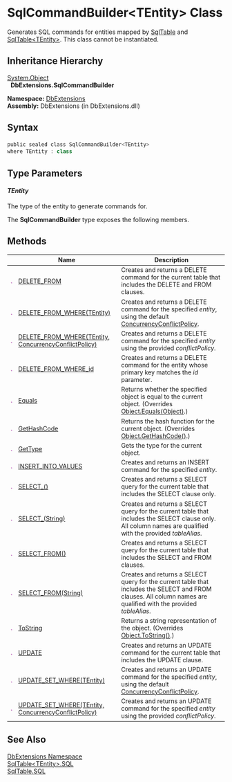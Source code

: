SqlCommandBuilder&lt;TEntity> Class
===================================
Generates SQL commands for entities mapped by [SqlTable][1] and [SqlTable&lt;TEntity>][2]. This class cannot be instantiated.


Inheritance Hierarchy
---------------------
[System.Object][3]  
  **DbExtensions.SqlCommandBuilder<TEntity>**  

**Namespace:** [DbExtensions][4]  
**Assembly:** DbExtensions (in DbExtensions.dll)

Syntax
------

```csharp
public sealed class SqlCommandBuilder<TEntity>
where TEntity : class
```


Type Parameters
---------------

#### *TEntity*
The type of the entity to generate commands for.

The **SqlCommandBuilder<TEntity>** type exposes the following members.


Methods
-------

                 | Name                                                       | Description                                                                                                                                                        
---------------- | ---------------------------------------------------------- | ------------------------------------------------------------------------------------------------------------------------------------------------------------------ 
![Public method] | [DELETE_FROM][5]                                           | Creates and returns a DELETE command for the current table that includes the DELETE and FROM clauses.                                                              
![Public method] | [DELETE_FROM_WHERE(TEntity)][6]                            | Creates and returns a DELETE command for the specified *entity*, using the default [ConcurrencyConflictPolicy][7].                                                 
![Public method] | [DELETE_FROM_WHERE(TEntity, ConcurrencyConflictPolicy)][8] | Creates and returns a DELETE command for the specified *entity* using the provided *conflictPolicy*.                                                               
![Public method] | [DELETE_FROM_WHERE_id][9]                                  | Creates and returns a DELETE command for the entity whose primary key matches the *id* parameter.                                                                  
![Public method] | [Equals][10]                                               | Returns whether the specified object is equal to the current object. (Overrides [Object.Equals(Object)][11].)                                                      
![Public method] | [GetHashCode][12]                                          | Returns the hash function for the current object. (Overrides [Object.GetHashCode()][13].)                                                                          
![Public method] | [GetType][14]                                              | Gets the type for the current object.                                                                                                                              
![Public method] | [INSERT_INTO_VALUES][15]                                   | Creates and returns an INSERT command for the specified *entity*.                                                                                                  
![Public method] | [SELECT_()][16]                                            | Creates and returns a SELECT query for the current table that includes the SELECT clause only.                                                                     
![Public method] | [SELECT_(String)][17]                                      | Creates and returns a SELECT query for the current table that includes the SELECT clause only. All column names are qualified with the provided *tableAlias*.      
![Public method] | [SELECT_FROM()][18]                                        | Creates and returns a SELECT query for the current table that includes the SELECT and FROM clauses.                                                                
![Public method] | [SELECT_FROM(String)][19]                                  | Creates and returns a SELECT query for the current table that includes the SELECT and FROM clauses. All column names are qualified with the provided *tableAlias*. 
![Public method] | [ToString][20]                                             | Returns a string representation of the object. (Overrides [Object.ToString()][21].)                                                                                
![Public method] | [UPDATE][22]                                               | Creates and returns an UPDATE command for the current table that includes the UPDATE clause.                                                                       
![Public method] | [UPDATE_SET_WHERE(TEntity)][23]                            | Creates and returns an UPDATE command for the specified *entity*, using the default [ConcurrencyConflictPolicy][7].                                                
![Public method] | [UPDATE_SET_WHERE(TEntity, ConcurrencyConflictPolicy)][24] | Creates and returns an UPDATE command for the specified *entity* using the provided *conflictPolicy*.                                                              


See Also
--------
[DbExtensions Namespace][4]  
[SqlTable&lt;TEntity>.SQL][25]  
[SqlTable.SQL][26]  

[1]: ../SqlTable/README.md
[2]: ../SqlTable_1/README.md
[3]: http://msdn.microsoft.com/en-us/library/e5kfa45b
[4]: ../README.md
[5]: DELETE_FROM.md
[6]: DELETE_FROM_WHERE.md
[7]: ../ConcurrencyConflictPolicy/README.md
[8]: DELETE_FROM_WHERE_1.md
[9]: DELETE_FROM_WHERE_id.md
[10]: Equals.md
[11]: http://msdn.microsoft.com/en-us/library/bsc2ak47
[12]: GetHashCode.md
[13]: http://msdn.microsoft.com/en-us/library/zdee4b3y
[14]: GetType.md
[15]: INSERT_INTO_VALUES.md
[16]: SELECT_.md
[17]: SELECT__1.md
[18]: SELECT_FROM.md
[19]: SELECT_FROM_1.md
[20]: ToString.md
[21]: http://msdn.microsoft.com/en-us/library/7bxwbwt2
[22]: UPDATE.md
[23]: UPDATE_SET_WHERE.md
[24]: UPDATE_SET_WHERE_1.md
[25]: ../SqlTable_1/SQL.md
[26]: ../SqlTable/SQL.md
[Public method]: ../../_icons/pubmethod.gif "Public method"